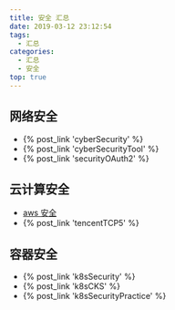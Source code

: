 ```yaml
---
title: 安全 汇总
date: 2019-03-12 23:12:54
tags:
  - 汇总
categories:
  - 汇总  
  - 安全
top: true    
---
```


<p></p>
<!-- more -->

## 网络安全
+ {%  post_link  'cyberSecurity'  %}
+ {%  post_link  'cyberSecurityTool'  %}
+ {%  post_link  'securityOAuth2'  %} 

## 云计算安全
+ [aws 安全](../../../../2022/10/01/awsSecurity)
+ {%  post_link  'tencentTCP5'   %}

## 容器安全
+ {%  post_link  'k8sSecurity'  %}
+ {%  post_link  'k8sCKS'  %}
+ {%  post_link  'k8sSecurityPractice'  %}

